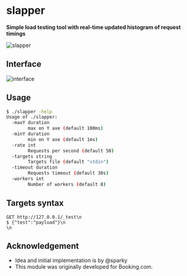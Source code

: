 # slapper

__Simple load testing tool with real-time updated histogram of request timings__

![slapper](https://raw.githubusercontent.com/ikruglov/slapper/master/img/example.gif)

## Interface

![interface](https://raw.githubusercontent.com/ikruglov/slapper/master/img/interface.png)

## Usage
```bash
$ ./slapper -help
Usage of ./slapper:
  -maxY duration
        max on Y axe (default 100ms)
  -minY duration
        min on Y axe (default 1ms)
  -rate int
        Requests per second (default 50)
  -targets string
        Targets file (default "stdin")
  -timeout duration
        Requests timeout (default 30s)
  -workers int
        Number of workers (default 8)
```

## Targets syntax
```
GET http://127.0.0.1/_test\n
$ {"test":"payload"}\n
\n
```

## Acknowledgement
* Idea and initial implementation is by @sparky
* This module was originally developed for Booking.com.
